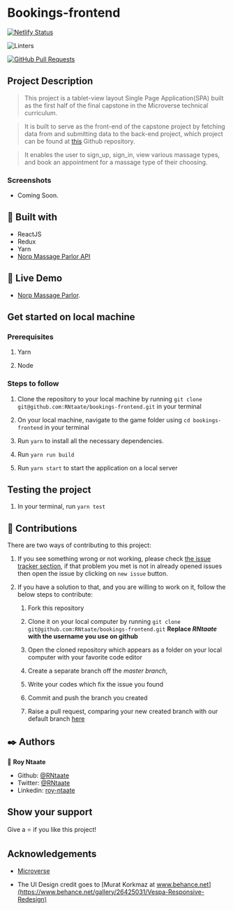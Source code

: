 # Bookings-frontend

[![Netlify Status](https://api.netlify.com/api/v1/badges/cbd0a36e-9cac-461e-a80d-772d452a220c/deploy-status)](https://app.netlify.com/sites/norp-parlor/deploys)

![Linters](https://github.com/RNtaate/bookings-frontend/workflows/Linters/badge.svg)

[![GitHub Pull Requests](https://img.shields.io/badge/GitHub-Pull%20Requests-blue)]()

## Project Description

> This project is a tablet-view layout Single Page Application(SPA) built as the first half of the final capstone in the Microverse technical curriculum.

> It is built to serve as the front-end of the capstone project by fetching data from and submitting data to the back-end project, which project can be found at [this](https://github.com/RNtaate/Bookings-Backend) Github repository.

> It enables the user to sign_up, sign_in, view various massage types, and book an appointment for a massage type of their choosing.

### Screenshots

- Coming Soon.

##  🔧 Built with

- ReactJS
- Redux
- Yarn
- [Norp Massage Parlor API](https://serene-depths-82382.herokuapp.com)

## 🔴 Live Demo

- [Norp Massage Parlor](https://norp-parlor.netlify.app).

## Get started on local machine
### Prerequisites
1. Yarn

1. Node

### Steps to follow

1. Clone the repository to your local machine by running `git clone git@github.com:RNtaate/bookings-frontend.git` in your terminal

1. On your local machine, navigate to the game folder using `cd bookings-frontend` in your terminal

1. Run `yarn` to install all the necessary dependencies.

1. Run `yarn run build`

1. Run `yarn start` to start the application on a local server

## Testing the project

1. In your terminal, run `yarn test`

## 🤝 Contributions
  There are two ways of contributing to this project:

1. If you see something wrong or not working, please check [the issue tracker section](https://github.com/RNtaate/bookings-frontend/issues), if that problem you met is not in already opened issues then open the issue by clicking on `new issue` button.

2. If you have a solution to that, and you are willing to work on it, follow the below steps to contribute:
    1.  Fork this repository

    1.  Clone it on your local computer by running `git clone git@github.com:RNtaate/bookings-frontend.git` __Replace *RNtaate* with the username you use on github__
    1.  Open the cloned repository which appears as a folder on your local computer with your favorite code editor
    1.  Create a separate branch off the *master branch*,
    1.  Write your codes which fix the issue you found
    1.  Commit and push the branch you created
    1.  Raise a pull request, comparing your new created branch with our default branch [here](https://github.com/RNtaate/bookings-frontend)

## ✒️  Authors

👤 **Roy Ntaate**

- Github: [@RNtaate](https://github.com/RNtaate)
- Twitter: [@RNtaate](https://twitter.com/RNtaate)
- Linkedin: [roy-ntaate](https://linkedin.com/in/roy-ntaate)

## Show your support

Give a ⭐️ if you like this project!

## Acknowledgements

- [Microverse](https:www.microverse.org)

- The UI Design credit goes to [Murat Korkmaz at www.behance.net](https://www.behance.net/gallery/26425031/Vespa-Responsive-Redesign)